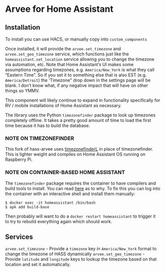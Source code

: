 # Arvee for Home Assistant

## Installation

To install you can use HACS, or manually copy into `custom_components`

Once installed, it will provide the `arvee.set_timezone` and `arvee.set_geo_timezone` service, which functions just like the `homeassistant.set_location` service allowing you to change the timezone via automation, etc. Note that Home Assistant’s UI makes some assumptions regarding timezones, e.g. `America/New_York` is what they call “Eastern Time”. So if you set it to something else that is also EST (e.g. `America/Detroit`) the 'Timezone" drop down in the settings page will be blank. I don’t know what, if any negative impact that will have on other things so YMMV.

This component will likely continue to expand in functionality specifically for RV / mobile installations of Home Assistant as necessary.

The library uses the Python `timezonefinder` package to look up timezones completely offline. It takes a pretty good amount of time to load the first time because it has to build the database.

### NOTE ON TIMEZONEFINDER

This fork of hass-arvee uses [timezonefinderL](https://pypi.org/project/timezonefinderL/) in place of timezonefinder. This is lighter weight and compiles on Home Assistant OS running on Raspberry Pi.

### NOTE ON CONTAINER-BASED HOME ASSISTANT

The `timezonefinder` package requires the container to have compilers and build tools to install. You can read [here](https://github.com/home-assistant/core/issues/87682) as to why. To fix this you can log into the container with an interactive shell and install them manually:

```
$ docker exec -it homeassistant /bin/bash
$ apk add build-base
```

Then probably will want to do a `docker restart homeassistant` to trigger it to try to rebuild everything again which should work.

## Services

`arvee.set_timezone` - Provide a `timezone` key in `America/New_York` format to change the timezone of HASS dynamically
`arvee.set_geo_timezone` - Provide `latitude` and `longitude` keys to lookup the timezone based on that location and set it automatically.
